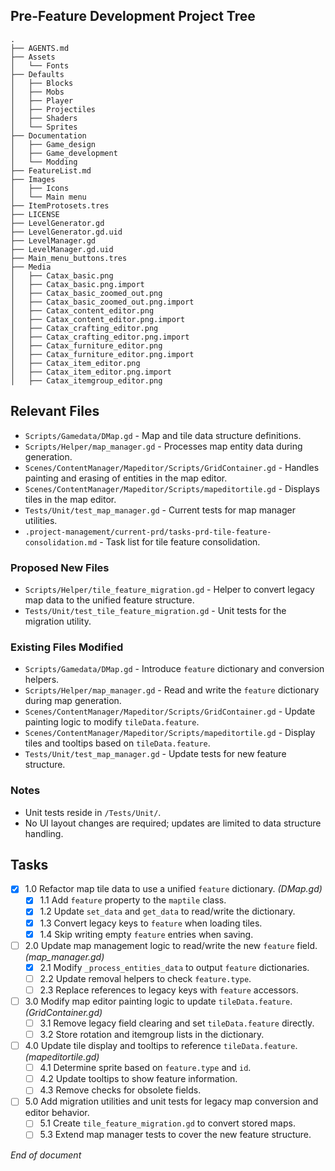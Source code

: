 ## Pre-Feature Development Project Tree
```
.
├── AGENTS.md
├── Assets
│   └── Fonts
├── Defaults
│   ├── Blocks
│   ├── Mobs
│   ├── Player
│   ├── Projectiles
│   ├── Shaders
│   └── Sprites
├── Documentation
│   ├── Game_design
│   ├── Game_development
│   └── Modding
├── FeatureList.md
├── Images
│   ├── Icons
│   └── Main menu
├── ItemProtosets.tres
├── LICENSE
├── LevelGenerator.gd
├── LevelGenerator.gd.uid
├── LevelManager.gd
├── LevelManager.gd.uid
├── Main_menu_buttons.tres
├── Media
│   ├── Catax_basic.png
│   ├── Catax_basic.png.import
│   ├── Catax_basic_zoomed_out.png
│   ├── Catax_basic_zoomed_out.png.import
│   ├── Catax_content_editor.png
│   ├── Catax_content_editor.png.import
│   ├── Catax_crafting_editor.png
│   ├── Catax_crafting_editor.png.import
│   ├── Catax_furniture_editor.png
│   ├── Catax_furniture_editor.png.import
│   ├── Catax_item_editor.png
│   ├── Catax_item_editor.png.import
│   ├── Catax_itemgroup_editor.png
```

## Relevant Files
- `Scripts/Gamedata/DMap.gd` - Map and tile data structure definitions.
- `Scripts/Helper/map_manager.gd` - Processes map entity data during generation.
- `Scenes/ContentManager/Mapeditor/Scripts/GridContainer.gd` - Handles painting and erasing of entities in the map editor.
- `Scenes/ContentManager/Mapeditor/Scripts/mapeditortile.gd` - Displays tiles in the map editor.
- `Tests/Unit/test_map_manager.gd` - Current tests for map manager utilities.
- `.project-management/current-prd/tasks-prd-tile-feature-consolidation.md` - Task list for tile feature consolidation.

### Proposed New Files
- `Scripts/Helper/tile_feature_migration.gd` - Helper to convert legacy map data to the unified feature structure.
- `Tests/Unit/test_tile_feature_migration.gd` - Unit tests for the migration utility.

### Existing Files Modified
- `Scripts/Gamedata/DMap.gd` - Introduce `feature` dictionary and conversion helpers.
- `Scripts/Helper/map_manager.gd` - Read and write the `feature` dictionary during map generation.
- `Scenes/ContentManager/Mapeditor/Scripts/GridContainer.gd` - Update painting logic to modify `tileData.feature`.
- `Scenes/ContentManager/Mapeditor/Scripts/mapeditortile.gd` - Display tiles and tooltips based on `tileData.feature`.
- `Tests/Unit/test_map_manager.gd` - Update tests for new feature structure.

### Notes
- Unit tests reside in `/Tests/Unit/`.
- No UI layout changes are required; updates are limited to data structure handling.

## Tasks
- [x] 1.0 Refactor map tile data to use a unified `feature` dictionary. *(DMap.gd)*
  - [x] 1.1 Add `feature` property to the `maptile` class.
  - [x] 1.2 Update `set_data` and `get_data` to read/write the dictionary.
  - [x] 1.3 Convert legacy keys to `feature` when loading tiles.
  - [x] 1.4 Skip writing empty `feature` entries when saving.
- [ ] 2.0 Update map management logic to read/write the new `feature` field. *(map_manager.gd)*
  - [x] 2.1 Modify `_process_entities_data` to output `feature` dictionaries.
  - [ ] 2.2 Update removal helpers to check `feature.type`.
  - [ ] 2.3 Replace references to legacy keys with `feature` accessors.
- [ ] 3.0 Modify map editor painting logic to update `tileData.feature`. *(GridContainer.gd)*
  - [ ] 3.1 Remove legacy field clearing and set `tileData.feature` directly.
  - [ ] 3.2 Store rotation and itemgroup lists in the dictionary.
- [ ] 4.0 Update tile display and tooltips to reference `tileData.feature`. *(mapeditortile.gd)*
  - [ ] 4.1 Determine sprite based on `feature.type` and `id`.
  - [ ] 4.2 Update tooltips to show feature information.
  - [ ] 4.3 Remove checks for obsolete fields.
- [ ] 5.0 Add migration utilities and unit tests for legacy map conversion and editor behavior.
  - [ ] 5.1 Create `tile_feature_migration.gd` to convert stored maps.
  - [ ] 5.3 Extend map manager tests to cover the new feature structure.

*End of document*
